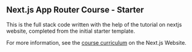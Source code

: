 ## Next.js App Router Course - Starter

This is the full stack code written with the help of the tutorial on nextjs website, completed from the initial starter template.

For more information, see the [course curriculum](https://nextjs.org/learn) on the Next.js Website.

